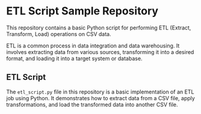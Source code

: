 ETL Script Sample Repository
===========================

This repository contains a basic Python script for performing ETL (Extract, Transform, Load) operations on CSV data.

ETL is a common process in data integration and data warehousing. It involves extracting data from various sources, transforming it into a desired format, and loading it into a target system or database.

## ETL Script

The `etl_script.py` file in this repository is a basic implementation of an ETL job using Python. It demonstrates how to extract data from a CSV file, apply transformations, and load the transformed data into another CSV file.


